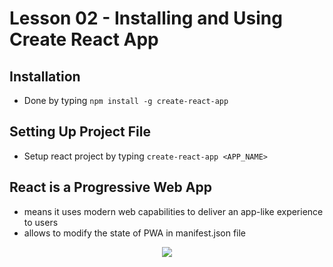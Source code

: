 # Lesson 02 - Installing and Using Create React App

## Installation
- Done by typing `npm install -g create-react-app`

## Setting Up Project File
- Setup react project by typing `create-react-app <APP_NAME>`

## React is a Progressive Web App
- means it uses modern web capabilities to deliver an app-like experience to users
- allows to modify the state of PWA in manifest.json file

<div style="text-align: center;">
    <img src="https://user-images.githubusercontent.com/6856382/71606639-ceba6200-2b2f-11ea-8e0f-58ddea7c948d.png">
</div>